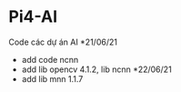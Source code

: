 # Pi4-AI
Code các dự án AI
*21/06/21
- add code ncnn
- add lib opencv 4.1.2, lib ncnn
*22/06/21
- add lib mnn 1.1.7

